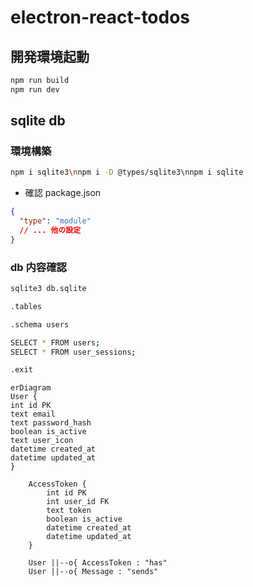 # electron-react-todos

## 開発環境起動

```bash
npm run build
npm run dev
```

## sqlite db

### 環境構築

```bash
npm i sqlite3\nnpm i -D @types/sqlite3\nnpm i sqlite
```

- 確認
  package.json

```json
{
  "type": "module"
  // ... 他の設定
}
```

### db 内容確認

```bash
sqlite3 db.sqlite
```

```bash
.tables
```

```bash
.schema users
```

```bash
SELECT * FROM users;
SELECT * FROM user_sessions;
```

```bash
.exit
```

```mermaid
erDiagram
User {
int id PK
text email
text password_hash
boolean is_active
text user_icon
datetime created_at
datetime updated_at
}

    AccessToken {
        int id PK
        int user_id FK
        text token
        boolean is_active
        datetime created_at
        datetime updated_at
    }

    User ||--o{ AccessToken : "has"
    User ||--o{ Message : "sends"
```
